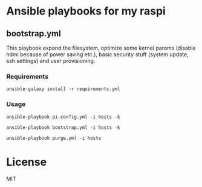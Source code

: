 # Ansible playbooks for my raspi

## bootstrap.yml

This playbook expand the filesystem, optimize some kernel params (disable hdmi because of power saving etc.), basic security stuff (system update, ssh settings) and user provisioning.

### Requirements

    ansible-galaxy install -r requirements.yml

### Usage

    ansible-playbook pi-config.yml -i hosts -k
    
    ansible-playbook bootstrap.yml -i hosts -k

    ansible-playbook purge.yml -i hosts

# License

MIT

